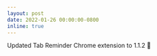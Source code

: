 ```yaml
---
layout: post
date: 2022-01-26 00:00:00-0800
inline: true
---
```


Updated Tab Reminder Chrome extension to 1.1.2 🔔